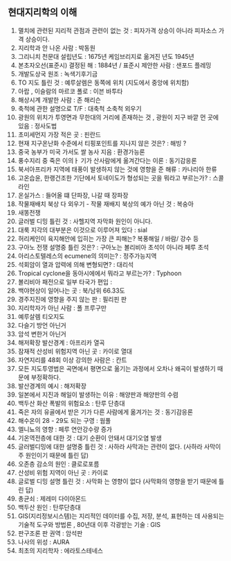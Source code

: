## 현대지리학의 이해
1. 멸치에 관련된 지리적 관점과 관련이 없는 것 : 피자가격 상승이 아니라 피자소스 가격 상승이다.
2. 지리학과 안 나온 사람 : 박동원
3. 그리니치 천문대 설립년도 : 1675년   케임브리지로 옮겨진 년도 1945년
4. 본초자오선(표준시) 결정된 해 : 1884년 /  표준시 제안한 사람 : 샌포드 플레밍
5. 개발도상국 원조 : 녹색기후기금
6. TO 지도 틀린 것 : 예루살렘은 동쪽에 위치 (지도에서 중앙에 위치함)
7. 아랍 , 이슬람의 마르코 폴로 : 이븐 바투타
8. 해상시계 개발한 사람 : 존 해리슨
9. 축척에 관한 설명으로 T/F   : 대축척 소축척 외우기
10. 광원의 위치가 투영면과 무한대의 거리에 존재하는 것 , 광원이 지구 바깥 먼 곳에 있음 : 정사도법
11. 초미세먼지 가장 적은 곳 : 핀란드
12. 현재 지구온난화 수준에서 티핑포인트를 지나지 않은 것은? : 해빙 ?
13. 중국 농부가 미국 가서도 쌀 농사 지음 : 환경가능론
14. 풍수지리 중 죽은 이의ㅏ 기가 산사람에게 옮겨간다는 이론 : 동기감응론
15. 북서아프리카 지역에 태풍이 발생하지 않는 것에 영향을 준 해류 : 카나리아 한류
16. 고온습윤, 한랭건조한 기단에서 토네이도가 형성되는 곳을 뭐라고 부르는가? : 스콜라인
17. 온실가스 : 들어올 떄 단파장, 나갈 때 장파장
18. 작물재배치 북상 다 외우기  -  작물 재배지 북상의 예가 아닌 것 : 복숭아
19. 새똥전쟁
20. 글러벌 디밍 틀린 것 : 사헬지역 자막화 원인이 아니다.
21. 대룩 지각의 대부분은 이것으로 이루어져 있다 : sial
22. 허리케인이 육지해안에 입히는 가장 큰 피해는? 복풍해일 / 바람/ 강수 등
23. 구아노 전쟁 설명중 틀린 것은? : 구아노는 볼리비아 초석이 아니라 페루 초석
24. 아리스토텔레스의 ecumene의 의미는? : 정주가능지역
25. 석회암이 열과 압력에 의해 변형되면? : 대리석
26. Tropical cyclone을 동아시에에서 뭐라고 부르는가? : Typhoon
27. 볼리비아 패전으로 일부 타국가 편입 : 
28. 백야현상이 일어나는 곳 : 북/남위 66.33도
29. 경주지진에 영향을 주지 않는 판 : 필리핀 판
30. 지리학자가 아닌 사람 : 폴 프루구만
31. 예루살렘 티오지도
32. 다슬기 방언 아닌거
33. 암석 변한거 아닌거
34. 해저확장 발산경계 : 아프리카 열곡
35. 잠재적 산성비 위험지역 아닌 곳 : 카이로 열대
36. 자연지리를 48회 이상 강의한 사람은 :  칸트
37. 모든 지도투영법은 곡면에서 평면으로 옮기는 과정에서 오차나 왜곡이 발생하기 때문에 부정확하다.
38. 발산경계의 예시 : 해저확장
39. 일본에서 지진과 해일이 발생하는 이유 :  해양판과 해양판의 수렴
40. 백두산 화산 폭발의 위험요소 : 탄루 단층대
41. 죽은 자의 유골에서 받은 기가 다른 사람에게 옮겨가는 것 :  동기감응론
42. 해수온이 28 - 29도 되는 구영 : 웜풀
43. 엘니뇨의 영향 : 페루 연안강수량 증가
44. 기온역전층에 대한 것 : 대기 순환이 안돼서 대기오염 발생
45. 글러벌디밍에 대한 설명중 틀린 것 : 사하라 사막과는 관련이 없다. (사하라 사막이 주 원인이기 때문에 틀린 답)
46. 오존층 감소의 원인 : 클로로포름
47. 산성비 위험 지역이 아닌 곳 : 카이로
48. 글로벌 디밍 설명 틀린 것 : 사막화 는 영향이 없다 (사막화의 영향을 받기 때문에 틀린 답)
49. 총균쇠 : 제레미 다이아몬드
50. 백두산 원인 :  탄루단층대
51. GIS(지리정보시스템)는 지리적인 데이터를 수집, 저장, 분석, 표현하는 데 사용되는 기술적 도구와 방법론  , 80년대 이후 각광받는 기술 : GIS
52. 판구조론 판 권역 : 암석판
53. 나사의 위성 : AURA
54. 최초의 지리학자 : 에라토스테네스
